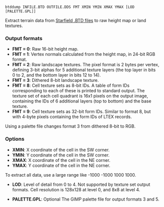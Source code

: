     btddump INFILE.BTD OUTFILE.DDS FMT XMIN YMIN XMAX YMAX [LOD [PALETTE.GPL]]

Extract terrain data from [Starfield .BTD files](../src/btdfile.cpp) to raw height map or land textures.

### Output formats

* **FMT = 0**: Raw 16-bit height map.
* **FMT = 1**: Vertex normals calculated from the height map, in 24-bit RGB format.
* **FMT = 2**: Raw landscape textures. The pixel format is 2 bytes per vertex, defining 3-bit alphas for 5 additional texture layers (the top layer in bits 0 to 2, and the bottom layer in bits 12 to 14).
* **FMT = 3**: Dithered 8-bit landscape texture.
* **FMT = 8**: Cell texture sets as 8-bit IDs. A table of form IDs corresponding to each of these is printed to standard output. The texture set of each cell quadrant is 16x1 pixels on the output image, containing the IDs of 6 additional layers (top to bottom) and the base texture.
* **FMT = 9**: Cell texture sets as 32-bit form IDs. Similar to format 8, but with 4-byte pixels containing the form IDs of LTEX records.

Using a palette file changes format 3 from dithered 8-bit to RGB.

### Options

* **XMIN**: X coordinate of the cell in the SW corner.
* **YMIN**: Y coordinate of the cell in the SW corner.
* **XMAX**: X coordinate of the cell in the NE corner.
* **YMAX**: Y coordinate of the cell in the NE corner.

To extract all data, use a large range like -1000 -1000 1000 1000.

* **LOD**: Level of detail from 0 to 4. Not supported by texture set output formats. Cell resolution is 128x128 at level 0, and 8x8 at level 4.

* **PALETTE.GPL**: Optional The GIMP palette file for output formats 3 and 5.


